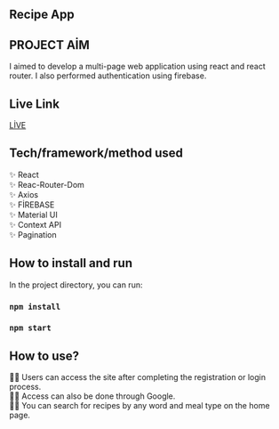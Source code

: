 ## Recipe App
## PROJECT AİM
I aimed to develop a multi-page web application using react and react router. I also performed authentication using firebase.


##  Live Link
[LİVE](https://recipe-app-zlh.vercel.app/)




## Tech/framework/method used
✨ React<br>
✨ Reac-Router-Dom<br>
✨ Axios<br>
✨ FİREBASE<br>
✨ Material UI<br>
✨ Context API<br>
✨ Pagination<br>




## How to install and run
In the project directory, you can run:

### `npm install`  
### `npm start`

## How to use?
👩‍🍳 Users can access the site after completing the registration or login process.<br>
👩‍🍳 Access can also be done through Google.<br>
👩‍🍳 You can search for recipes by any word and meal type on the home page.<br>
